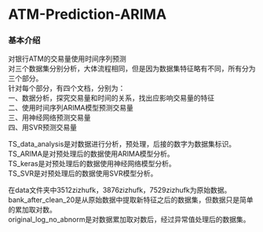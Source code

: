 # ATM-Prediction-ARIMA

### 基本介绍  
对银行ATM的交易量使用时间序列预测  
对三个数据集分别分析，大体流程相同，但是因为数据集特征略有不同，所有分为三个部分。  
针对每个部分，有四个文档，分别为：  
一、数据分析，探究交易量和时间的关系，找出应影响交易量的特征   
二、使用时间序列ARIMA模型预测交易量   
三、用神经网络预测交易量   
四、用SVR预测交易量   

TS_data_analysis是对数据进行分析，预处理，后接的数字为数据集标识。   
TS_ARIMA是对预处理后的数据使用ARIMA模型分析。   
TS_keras是对预处理后的数据使用神经网络模型分析。   
TS_SVR是对预处理后的数据使用SVR模型分析。   

在data文件夹中3512zizhufk，3876zizhufk，7529zizhufk为原始数据。   
bank_after_clean_20是从原始数据中提取新特征之后的数据集，但数据只是简单的累加取对数。  
original_log_no_abnorm是对数据累加取对数后，经过异常值处理后的数据集。  
